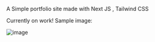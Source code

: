 A Simple portfolio site made with Next JS , Tailwind CSS

Currently on work! 
Sample image:

![image](https://user-images.githubusercontent.com/26044286/154861051-380998a0-3bee-4302-b3e7-1e138cdd01f9.png)
